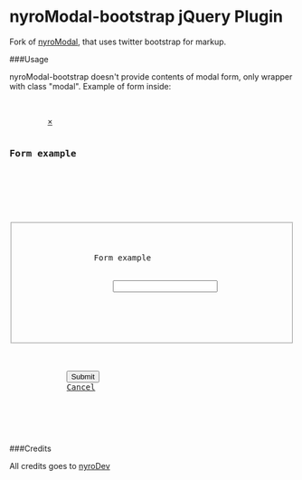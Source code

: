 nyroModal-bootstrap jQuery Plugin
=======================
Fork of [nyroModal](https://github.com/nyroDev/nyroModal), that uses twitter bootstrap for markup.

###Usage

nyroModal-bootstrap doesn't provide contents of modal form, only wrapper with class "modal". Example of form inside:
<pre>
	<div class="modal-header">
		<a href="#" class="nyroModalClose close">&times;</a>
		<h3>Form example</h3>
	</div>
	<form method="post" action="" class="nyroModal">
		<fieldset class="modal-body">
			<div class="clearfix">
				<label for="example">Form example</label>
				<div class="input">
					<input class="" name="example" value="" id="example" />
				</div>
			</div>
		</fieldset>
		<div class="modal-footer">
			<input class="btn primary" type="submit" value="Submit" />
			<a href="#" class="btn nyroModalClose">Cancel</a>
		</div>
	</form>
</pre>

###Credits

All credits goes to [nyroDev](https://github.com/nyroDev)